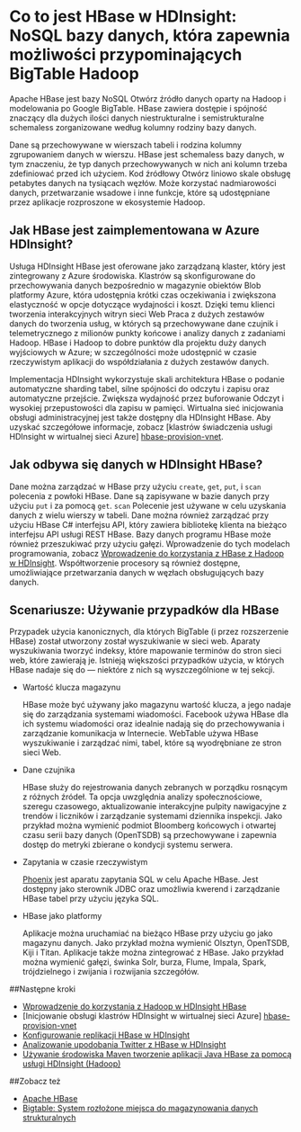 <properties
    pageTitle="Co to jest HBase w HDInsight? | Microsoft Azure"
    description="Wprowadzenie do HBase Apache w HDInsight tworzenie bazy danych NoSQL na Hadoop. Więcej informacji na temat przypadków użycia i porównać HBase z innych klastrów Hadoop."
    keywords="bigtable nosql, co to jest hbase"
    services="hdinsight"
    documentationCenter=""
    tags="azure-portal"
    authors="mumian" 
    manager="jhubbard"
    editor="cgronlun"/>

<tags
    ms.service="hdinsight"
    ms.workload="big-data"
    ms.tgt_pltfrm="na"
    ms.devlang="na"
    ms.topic="get-started-article"
    ms.date="09/14/2016"
    ms.author="jgao"/>



# <a name="what-is-hbase-in-hdinsight-a-nosql-database-that-provides-bigtable-like-capabilities-for-hadoop"></a>Co to jest HBase w HDInsight: NoSQL bazy danych, która zapewnia możliwości przypominających BigTable Hadoop

Apache HBase jest bazy NoSQL Otwórz źródło danych oparty na Hadoop i modelowania po Google BigTable. HBase zawiera dostępie i spójność znaczący dla dużych ilości danych niestrukturalne i semistrukturalne schemaless zorganizowane według kolumny rodziny bazy danych.

Dane są przechowywane w wierszach tabeli i rodzina kolumny zgrupowaniem danych w wierszu. HBase jest schemaless bazy danych, w tym znaczeniu, że typ danych przechowywanych w nich ani kolumn trzeba zdefiniować przed ich użyciem. Kod źródłowy Otwórz liniowo skale obsługę petabytes danych na tysiącach węzłów. Może korzystać nadmiarowości danych, przetwarzanie wsadowe i inne funkcje, które są udostępniane przez aplikacje rozproszone w ekosystemie Hadoop.

## <a name="how-is-hbase-implemented-in-azure-hdinsight"></a>Jak HBase jest zaimplementowana w Azure HDInsight?

Usługa HDInsight HBase jest oferowane jako zarządzaną klaster, który jest zintegrowany z Azure środowiska. Klastrów są skonfigurowane do przechowywania danych bezpośrednio w magazynie obiektów Blob platformy Azure, która udostępnia krótki czas oczekiwania i zwiększona elastyczność w opcje dotyczące wydajności i koszt. Dzięki temu klienci tworzenia interakcyjnych witryn sieci Web Praca z dużych zestawów danych do tworzenia usług, w których są przechowywane dane czujnik i telemetrycznego z milionów punkty końcowe i analizy danych z zadaniami Hadoop. HBase i Hadoop to dobre punktów dla projektu duży danych wyjściowych w Azure; w szczególności może udostępnić w czasie rzeczywistym aplikacji do współdziałania z dużych zestawów danych.

Implementacja HDInsight wykorzystuje skali architektura HBase o podanie automatyczne sharding tabel, silne spójności do odczytu i zapisu oraz automatyczne przejście. Zwiększa wydajność przez buforowanie Odczyt i wysokiej przepustowości dla zapisu w pamięci. Wirtualna sieć inicjowania obsługi administracyjnej jest także dostępny dla HDInsight HBase. Aby uzyskać szczegółowe informacje, zobacz [klastrów świadczenia usługi HDInsight w wirtualnej sieci Azure] [hbase-provision-vnet].

## <a name="how-is-data-managed-in-hdinsight-hbase"></a>Jak odbywa się danych w HDInsight HBase?

Dane można zarządzać w HBase przy użyciu `create`, `get`, `put`, i `scan` polecenia z powłoki HBase. Dane są zapisywane w bazie danych przy użyciu `put` i za pomocą `get`. `scan` Polecenie jest używane w celu uzyskania danych z wielu wierszy w tabeli. Dane można również zarządzać przy użyciu HBase C# interfejsu API, który zawiera bibliotekę klienta na bieżąco interfejsu API usługi REST HBase. Bazy danych programu HBase może również przeszukiwać przy użyciu gałęzi. Wprowadzenie do tych modelach programowania, zobacz [Wprowadzenie do korzystania z HBase z Hadoop w HDInsight][hbase-get-started]. Współtworzenie procesory są również dostępne, umożliwiające przetwarzania danych w węzłach obsługujących bazy danych.


## <a name="scenarios-use-cases-for-hbase"></a>Scenariusze: Używanie przypadków dla HBase
Przypadek użycia kanonicznych, dla których BigTable (i przez rozszerzenie HBase) został utworzony został wyszukiwanie w sieci web. Aparaty wyszukiwania tworzyć indeksy, które mapowanie terminów do stron sieci web, które zawierają je. Istnieją większości przypadków użycia, w których HBase nadaje się do — niektóre z nich są wyszczególnione w tej sekcji.

- Wartość klucza magazynu

    HBase może być używany jako magazynu wartość klucza, a jego nadaje się do zarządzania systemami wiadomości. Facebook używa HBase dla ich systemu wiadomości oraz idealnie nadają się do przechowywania i zarządzanie komunikacja w Internecie. WebTable używa HBase wyszukiwanie i zarządzać nimi, tabel, które są wyodrębniane ze stron sieci Web.

- Dane czujnika

    HBase służy do rejestrowania danych zebranych w porządku rosnącym z różnych źródeł. Ta opcja uwzględnia analizy społecznościowe, szeregu czasowego, aktualizowanie interakcyjne pulpity nawigacyjne z trendów i liczników i zarządzanie systemami dziennika inspekcji. Jako przykład można wymienić podmiot Bloomberg końcowych i otwartej czasu serii bazy danych (OpenTSDB) są przechowywane i zapewnia dostęp do metryki zbierane o kondycji systemu serwera.

- Zapytania w czasie rzeczywistym

    [Phoenix](http://phoenix.apache.org/) jest aparatu zapytania SQL w celu Apache HBase. Jest dostępny jako sterownik JDBC oraz umożliwia kwerend i zarządzanie HBase tabel przy użyciu języka SQL.

- HBase jako platformy

    Aplikacje można uruchamiać na bieżąco HBase przy użyciu go jako magazynu danych. Jako przykład można wymienić Olsztyn, OpenTSDB, Kiji i Titan. Aplikacje także można zintegrować z HBase. Jako przykład można wymienić gałęzi, świnka Solr, burza, Flume, Impala, Spark, trójdzielnego i zwijania i rozwijania szczegółów.


##<a name="next-steps"></a>Następne kroki

- [Wprowadzenie do korzystania z Hadoop w HDInsight HBase][hbase-get-started]
- [Inicjowanie obsługi klastrów HDInsight w wirtualnej sieci Azure] [hbase-provision-vnet]
- [Konfigurowanie replikacji HBase w HDInsight](hdinsight-hbase-geo-replication.md)
- [Analizowanie upodobania Twitter z HBase w HDInsight][hbase-twitter-sentiment]
- [Używanie środowiska Maven tworzenie aplikacji Java HBase za pomocą usługi HDInsight (Hadoop)][hbase-build-java-maven]

##<a name="see-also"></a>Zobacz też

- [Apache HBase](https://hbase.apache.org/)
- [Bigtable: System rozłożone miejsca do magazynowania danych strukturalnych](http://research.google.com/archive/bigtable.html)




[hbase-provision-vnet]: hdinsight-hbase-provision-vnet.md

[hbase-twitter-sentiment]: hdinsight-hbase-analyze-twitter-sentiment.md

[hbase-build-java-maven]: hdinsight-hbase-build-java-maven.md

[hdinsight-use-hive]: hdinsight-use-hive.md

[hdinsight-storage]: ../hdinsight-hadoop-use-blob-storage.md

[hbase-get-started]: http://azure.microsoft.com/documentation/articles/hdinsight-hbase-get-started/

[azure-purchase-options]: http://azure.microsoft.com/pricing/purchase-options/
[azure-member-offers]: http://azure.microsoft.com/pricing/member-offers/
[azure-free-trial]: http://azure.microsoft.com/pricing/free-trial/
[azure-management-portal]: https://portal.azure.com/
[azure-create-storageaccount]: ../storage-create-storage-account.md

[apache-hadoop]: http://hadoop.apache.org/
